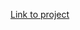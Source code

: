<a href="https://fernandakagami.github.io/javaScript-projects/javaScript30/project03-variables/" target="_blank">Link to project</a>